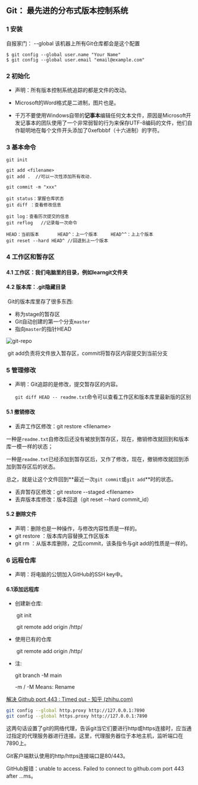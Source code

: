 ## Git： 最先进的分布式版本控制系统

### 1  安装

自报家门： --global 该机器上所有Git仓库都会是这个配置

```
$ git config --global user.name "Your Name"
$ git config --global user.email "email@example.com"
```

### 2  初始化

- 声明：所有版本控制系统追踪的都是文件的改动。

- Microsoft的Word格式是二进制，图片也是。
- 千万不要使用Windows自带的**记事本**编辑任何文本文件，原因是Microsoft开发记事本的团队使用了一个非常弱智的行为来保存UTF-8编码的文件，他们自作聪明地在每个文件开头添加了0xefbbbf（十六进制）的字符。

### 3  基本命令

```
git init

git add <filename> 
git add .  //可以一次性添加所有改动.

git commit -m "xxx"

git status：掌握仓库状态
git diff ：查看修改信息

git log：查看历次提交的信息
git reflog   //记录每一次命令

HEAD：当前版本		HEAD^：上一个版本		HEAD^^：上上个版本
git reset --hard HEAD^ //回退到上一个版本

```

### 4 工作区和暂存区

#### 4.1 工作区：我们电脑里的目录，例如learngit文件夹

#### 4.2 版本库：.git隐藏目录

​	Git的版本库里存了很多东西:

- 称为stage的暂存区
- Git自动创建的第一个分支`master`
- 指向`master`的指针HEAD

![git-repo](https://www.liaoxuefeng.com/files/attachments/919020037470528/0)

​	git add负责将文件放入暂存区，commit将暂存区内容提交到当前分支

### 5  管理修改

- 声明：Git追踪的是修改，提交暂存区的内容。

  `git diff HEAD -- readme.txt`命令可以查看工作区和版本库里最新版的区别

#### 5.1 撤销修改

- 丢弃工作区修改：git restore \<filename>

​	一种是`readme.txt`自修改后还没有被放到暂存区，现在，撤销修改就回到和版本库一模一样的状态；

​	一种是`readme.txt`已经添加到暂存区后，又作了修改，现在，撤销修改就回到添加到暂存区后的状态。

​	总之，就是让这个文件回到**最近一次`git commit`或`git add`**时的状态。

- 丢弃暂存区修改：git restore --staged \<filename>
- 丢弃版本库修改：版本回退（git reset --hard commit_id）

#### 5.2 删除文件

- 声明：删除也是一种操作，与修改内容性质是一样的。
- git restore <filename> ：版本库内容替换工作区版本
- git rm <filename> ：从版本库删除，之后commit，该条指令与git add的性质是一样的。

### 6  远程仓库

- 声明：将电脑的公钥加入GitHub的SSH key中。

#### 6.1添加远程库

- 创建新仓库:

  ​	git init 

  ​	git remote add origin /http/

- 使用已有的仓库

  ​     git remote add origin /http/

- 注:

  git branch -M main     

  -m / -M Means: Rename

[解决 Github port 443 : Timed out - 知乎 (zhihu.com)](https://zhuanlan.zhihu.com/p/636418854)

```bash
git config --global http.proxy http://127.0.0.1:7890 
git config --global https.proxy http://127.0.0.1:7890
```

这两句话设置了git的网络代理，告诉git当它们要进行http或https连接时，应当通过指定的代理服务器进行连接。这里，代理服务器位于本地主机，监听端口在7890上。

Git客户端默认使用的http/https连接端口是80/443。



GitHub报错：unable to access. Failed to connect to github.com port 443 after ...ms。


